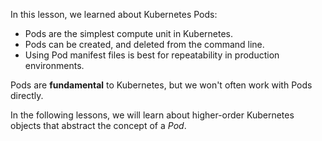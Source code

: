 In this lesson, we learned about Kubernetes Pods:

* Pods are the simplest compute unit in Kubernetes.
* Pods can be created, and deleted from the command line.
* Using Pod manifest files is best for repeatability in production environments.

Pods are **fundamental** to Kubernetes, but we won't often work with Pods directly.

In the following lessons, we will learn about higher-order Kubernetes objects that abstract the concept of a *Pod*.
